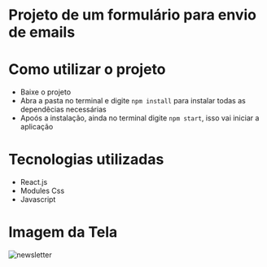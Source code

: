 # Projeto de um formulário para envio de emails 

# Como utilizar o projeto 
- Baixe o projeto
- Abra a pasta no terminal e digite `npm install` para instalar todas as dependêcias necessárias
- Apoós a instalação, ainda no terminal digite `npm start`, isso vai iniciar a aplicação

# Tecnologias utilizadas 
- React.js
- Modules Css
- Javascript

# Imagem da Tela 
![newsletter](https://github.com/Carl-Vini/newsletter-form/assets/116040965/2ecede85-b1fa-4ae3-b6f5-fadd18a93e69)
